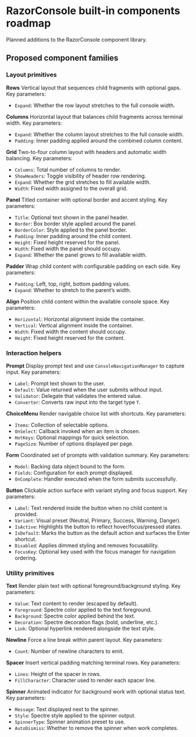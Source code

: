 # RazorConsole built-in components roadmap

Planned additions to the RazorConsole component library.

## Proposed component families

### Layout primitives

**Rows**
Vertical layout that sequences child fragments with optional gaps.
Key parameters:
- `Expand`: Whether the row layout stretches to the full console width.

**Columns**
Horizontal layout that balances child fragments across terminal width.
Key parameters:
- `Expand`: Whether the column layout stretches to the full console width.
- `Padding`: Inner padding applied around the combined column content.

**Grid**
Two-to-four column layout with headers and automatic width balancing.
Key parameters:
- `Columns`: Total number of columns to render.
- `ShowHeaders`: Toggle visibility of header row rendering.
- `Expand`: Whether the grid stretches to fill available width.
- `Width`: Fixed width assigned to the overall grid.

**Panel**
Titled container with optional border and accent styling.
Key parameters:
- `Title`: Optional text shown in the panel header.
- `Border`: Box border style applied around the panel.
- `BorderColor`: Style applied to the panel border.
- `Padding`: Inner padding around the child content.
- `Height`: Fixed height reserved for the panel.
- `Width`: Fixed width the panel should occupy.
- `Expand`: Whether the panel grows to fill available width.

**Padder**
Wrap child content with configurable padding on each side.
Key parameters:
- `Padding`: Left, top, right, bottom padding values.
- `Expand`: Whether to stretch to the parent’s width.

**Align**
Position child content within the available console space.
Key parameters:
- `Horizontal`: Horizontal alignment inside the container.
- `Vertical`: Vertical alignment inside the container.
- `Width`: Fixed width the content should occupy.
- `Height`: Fixed height reserved for the content.

### Interaction helpers

**Prompt<T>**
Display prompt text and use `ConsoleNavigationManager` to capture input.
Key parameters:
- `Label`: Prompt text shown to the user.
- `Default`: Value returned when the user submits without input.
- `Validator`: Delegate that validates the entered value.
- `Converter`: Converts raw input into the target type `T`.

**ChoiceMenu<T>**
Render navigable choice list with shortcuts.
Key parameters:
- `Items`: Collection of selectable options.
- `OnSelect`: Callback invoked when an item is chosen.
- `HotKeys`: Optional mappings for quick selection.
- `PageSize`: Number of options displayed per page.

**Form**
Coordinated set of prompts with validation summary.
Key parameters:
- `Model`: Backing data object bound to the form.
- `Fields`: Configuration for each prompt displayed.
- `OnComplete`: Handler executed when the form submits successfully.

**Button**
Clickable action surface with variant styling and focus support.
Key parameters:
- `Label`: Text rendered inside the button when no child content is provided.
- `Variant`: Visual preset (Neutral, Primary, Success, Warning, Danger).
- `IsActive`: Highlights the button to reflect hover/focus/pressed states.
- `IsDefault`: Marks the button as the default action and surfaces the Enter shortcut.
- `Disabled`: Applies dimmed styling and removes focusability.
- `FocusKey`: Optional key used with the focus manager for navigation ordering.

### Utility primitives

**Text**
Render plain text with optional foreground/background styling.
Key parameters:
- `Value`: Text content to render (escaped by default).
- `Foreground`: Spectre color applied to the text foreground.
- `Background`: Spectre color applied behind the text.
- `Decoration`: Spectre decoration flags (bold, underline, etc.).
- `Link`: Optional hyperlink rendered alongside the text style.

**Newline**
Force a line break within parent layout.
Key parameters:
- `Count`: Number of newline characters to emit.

**Spacer**
Insert vertical padding matching terminal rows.
Key parameters:
- `Lines`: Height of the spacer in rows.
- `FillCharacter`: Character used to render each spacer line.

**Spinner**
Animated indicator for background work with optional status text.
Key parameters:
- `Message`: Text displayed next to the spinner.
- `Style`: Spectre style applied to the spinner output.
- `SpinnerType`: Spinner animation preset to use.
- `AutoDismiss`: Whether to remove the spinner when work completes.

